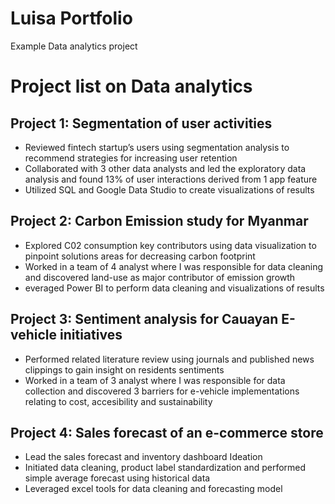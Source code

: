 # Luisa Portfolio
Example Data analytics project

# Project list on Data analytics 


## Project 1: Segmentation of user activities
- Reviewed fintech startup’s users using segmentation analysis to recommend strategies for increasing user retention
- Collaborated with 3 other data analysts and led the exploratory data analysis and found 13% of user interactions derived from 1 app feature
- Utilized SQL and Google Data Studio to create visualizations of results


## Project 2: Carbon Emission study for Myanmar
- Explored C02 consumption key contributors using data visualization to pinpoint solutions areas for decreasing carbon footprint
- Worked in a team of 4 analyst where I was responsible for data cleaning and discovered land-use as major contributor of emission growth 
- everaged Power BI to perform data cleaning and visualizations of results


## Project 3: Sentiment analysis for Cauayan E-vehicle initiatives
- Performed related literature review using journals and published news clippings to gain insight on residents sentiments
- Worked in a team of 3 analyst where I was responsible for data collection and discovered 3 barriers for e-vehicle implementations relating to cost, accesibility and sustainability

## Project 4: Sales forecast of an e-commerce store
- Lead the sales forecast and inventory dashboard Ideation 
- Initiated data cleaning, product label standardization and performed simple average forecast using historical data 
- Leveraged excel tools for data cleaning and forecasting model 
